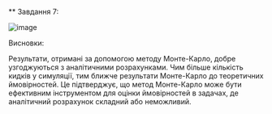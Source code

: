 ** Завдання 7:


![image](https://github.com/user-attachments/assets/284a5294-a6a6-48eb-b280-2a747413bbfc)

Висновки:

Результати, отримані за допомогою методу Монте-Карло, добре узгоджуються з аналітичними розрахунками. Чим більше кількість кидків у симуляції, тим ближче результати Монте-Карло до теоретичних ймовірностей. Це підтверджує, що метод Монте-Карло може бути ефективним інструментом для оцінки ймовірностей в задачах, де аналітичний розрахунок складний або неможливий.
